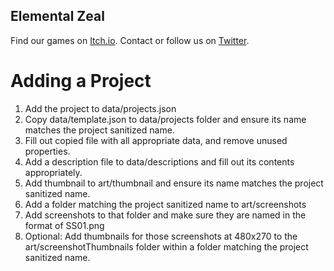 ## Elemental Zeal
Find our games on [Itch.io](https://elemental-zeal.itch.io/).
Contact or follow us on [Twitter](https://twitter.com/ElementalZeal).

# Adding a Project
1. Add the project to data/projects.json
2. Copy data/template.json to data/projects folder and ensure its name matches the project sanitized name.
3. Fill out copied file with all appropriate data, and remove unused properties.
4. Add a description file to data/descriptions and fill out its contents appropriately.
5. Add thumbnail to art/thumbnail and ensure its name matches the project sanitized name.
6. Add a folder matching the project sanitized name to art/screenshots
7. Add screenshots to that folder and make sure they are named in the format of SS01.png
8. Optional: Add thumbnails for those screenshots at 480x270 to the art/screenshotThumbnails folder within a folder matching the project sanitized name.